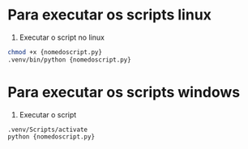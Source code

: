 # Para executar os scripts linux

1. Executar o script no linux
```sh
chmod +x {nomedoscript.py}
.venv/bin/python {nomedoscript.py}
```

# Para executar os scripts windows

1. Executar o script
```
.venv/Scripts/activate
python {nomedoscript.py}
```